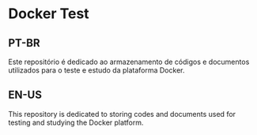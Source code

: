 # Docker Test #

## PT-BR ##

Este repositório é dedicado ao armazenamento de códigos e documentos utilizados para o teste e estudo da plataforma Docker.

## EN-US ##

This repository is dedicated to storing codes and documents used for testing and studying the Docker platform.